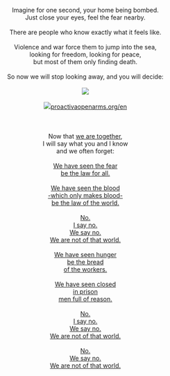 <p align="center">Imagine for one second, your home being bombed.<br />Just close your eyes, feel the fear nearby.<br /><br />There are people who know exactly what it feels like.<br /><br />Violence and war force them to jump into the sea,<br />looking for freedom, looking for peace,<br />but most of them only finding death.<br /><br />So now we will stop looking away, and you will decide:<br /><br /><a href="https://www.proactivaopenarms.org/en"><img src="https://user-images.githubusercontent.com/1634027/64528258-49a10800-d308-11e9-8aec-d965b76bf902.jpg"><br /><br /><img src="https://user-images.githubusercontent.com/1634027/64477334-94047680-d19a-11e9-92aa-999c33d1bc43.jpg" />proactivaopenarms.org/en<br /></a><br /><br /><br />Now that <a href="https://youtu.be/gjgudqRuUdc">we are together</a>,<br>I will say what you and I know<br>and we often forget:<br><br><a href="https://youtu.be/xT1Yx8voYD8?t=6481">We have seen the fear<br>be the law for all.<br><br>We have seen the blood<br>-which only makes blood-<br>be the law of the world.<br><br>No.<br>I say no.<br>We say no.<br>We are not of that world.<br><br>We have seen hunger<br>be the bread<br>of the workers.<br><br>We have seen closed<br>in prison<br>men full of reason.<br><br>No.<br>I say no.<br>We say no.<br>We are not of that world.<br><br>No.<br>We say no.<br>We are not of that world.</a></p>
